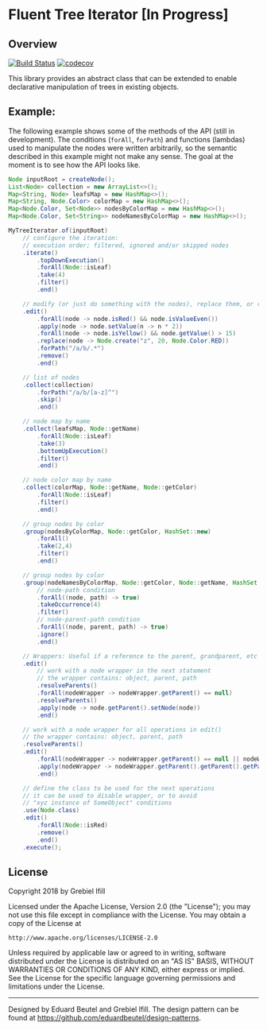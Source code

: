 # Fluent Tree Iterator [In Progress]
## Overview
[![Build Status](https://travis-ci.org/ifillbrito/trees.svg?branch=master)](https://travis-ci.org/ifillbrito/trees)
[![codecov](https://codecov.io/gh/ifillbrito/trees/branch/master/graph/badge.svg)](https://codecov.io/gh/ifillbrito/trees)

This library provides an abstract class that can be extended to enable declarative manipulation of trees in existing objects.

## Example:
The following example shows some of the methods of the API (still in development). The conditions (``forAll``, ``forPath``) and functions (lambdas) used to manipulate the nodes were written arbitrarily, so the semantic described in this example might not make any sense. The goal at the moment is to see how the API looks like.

```java
Node inputRoot = createNode();
List<Node> collection = new ArrayList<>();
Map<String, Node> leafsMap = new HashMap<>();
Map<String, Node.Color> colorMap = new HashMap<>();
Map<Node.Color, Set<Node>> nodesByColorMap = new HashMap<>();
Map<Node.Color, Set<String>> nodeNamesByColorMap = new HashMap<>();

MyTreeIterator.of(inputRoot)
    // configure the iteration:
    // execution order; filtered, ignored and/or skipped nodes
    .iterate()
        .topDownExecution()
        .forAll(Node::isLeaf)
        .take(4)
        .filter()
        .end()

    // modify (or just do something with the nodes), replace them, or remove them
    .edit()
        .forAll(node -> node.isRed() && node.isValueEven())
        .apply(node -> node.setValue(n -> n * 2))
        .forAll(node -> node.isYellow() && node.getValue() > 15)
        .replace(node -> Node.create("z", 20, Node.Color.RED))
        .forPath("/a/b/.*")
        .remove()
        .end()

    // list of nodes
    .collect(collection)
        .forPath("/a/b/[a-z]^")
        .skip()
        .end()

    // node map by name
    .collect(leafsMap, Node::getName)
        .forAll(Node::isLeaf)
        .take(3)
        .bottomUpExecution()
        .filter()
        .end()

    // node color map by name
    .collect(colorMap, Node::getName, Node::getColor)
        .forAll(Node::isLeaf)
        .filter()
        .end()

    // group nodes by color
    .group(nodesByColorMap, Node::getColor, HashSet::new)
        .forAll()
        .take(2,4)
        .filter()
        .end()

    // group nodes by color
    .group(nodeNamesByColorMap, Node::getColor, Node::getName, HashSet::new)
        // node-path condition
        .forAll((node, path) -> true)
        .takeOccurrence(4)
        .filter()
        // node-parent-path condition
        .forAll((node, parent, path) -> true)
        .ignore()
        .end()

    // Wrappers: Useful if a reference to the parent, grandparent, etc is needed.
    .edit()
        // work with a node wrapper in the next statement
        // the wrapper contains: object, parent, path
        .resolveParents()
        .forAll(nodeWrapper -> nodeWrapper.getParent() == null)
        .resolveParents()
        .apply(node -> node.getParent().setNode(node))
        .end()

    // work with a node wrapper for all operations in edit()
    // the wrapper contains: object, parent, path
    .resolveParents()
    .edit()
        .forAll(nodeWrapper -> nodeWrapper.getParent() == null || nodeWrapper.getPath() == null)
        .apply(nodeWrapper -> nodeWrapper.getParent().getParent().getParent().getNode())
        .end()

    // define the class to be used for the next operations
    // it can be used to disable wrapper, or to avoid
    // "xyz instance of SomeObject" conditions
    .use(Node.class)
    .edit()
        .forAll(Node::isRed)
        .remove()
        .end()
    .execute();
``` 

## License

Copyright 2018 by Grebiel Ifill

Licensed under the Apache License, Version 2.0 (the "License");
you may not use this file except in compliance with the License.
You may obtain a copy of the License at

    http://www.apache.org/licenses/LICENSE-2.0

Unless required by applicable law or agreed to in writing, software
distributed under the License is distributed on an "AS IS" BASIS,
WITHOUT WARRANTIES OR CONDITIONS OF ANY KIND, either express or implied.
See the License for the specific language governing permissions and
limitations under the License.

---
Designed by Eduard Beutel and Grebiel Ifill. The design pattern can be found at https://github.com/eduardbeutel/design-patterns.
